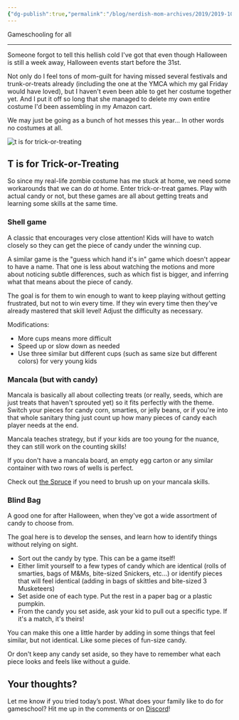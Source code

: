 ```yaml
---
{"dg-publish":true,"permalink":"/blog/nerdish-mom-archives/2019/2019-10-24-t-is-for-trick-or-treating/","title":"T is for Trick-or-Treating","tags":["gameschooling","halloween"],"noteIcon":""}
---
```



Gameschooling for all

* * *

Someone forgot to tell this hellish cold I've got that even though Halloween is still a week away, Halloween events start before the 31st.

Not only do I feel tons of mom-guilt for having missed several festivals and trunk-or-treats already (including the one at the YMCA which my gal Friday would have loved), but I haven't even been able to get her costume together yet. And I put it off so long that she managed to delete my own entire costume I'd been assembling in my Amazon cart. 

We may just be going as a bunch of hot messes this year… In other words no costumes at all.   

![t is for trick-or-treating](/img/user/Assets/Attachments/20191024_025046_0000.png)

## **T is for Trick-or-Treating**

So since my real-life zombie costume has me stuck at home, we need some workarounds that we can do _at_ home. Enter trick-or-treat games. Play with actual candy or not, but these games are all about getting treats and learning some skills at the same time. 

### **Shell game**

A classic that encourages very close attention! Kids will have to watch closely so they can get the piece of candy under the winning cup. 

A similar game is the "guess which hand it's in" game which doesn't appear to have a name. That one is less about watching the motions and more about noticing subtle differences, such as which fist is bigger, and inferring what that means about the piece of candy. 

The goal is for them to win enough to want to keep playing without getting frustrated, but not to win every time. If they win every time then they've already mastered that skill level! Adjust the difficulty as necessary. 

Modifications:

- More cups means more difficult 
- Speed up or slow down as needed
- Use three similar but different cups (such as same size but different colors) for very young kids

### **Mancala (but with candy)** 

Mancala is basically all about collecting treats (or really, seeds, which are just treats that haven't sprouted yet) so it fits perfectly with the theme. Switch your pieces for candy corn, smarties, or jelly beans, or if you're into that whole sanitary thing just count up how many pieces of candy each player needs at the end. 

Mancala teaches strategy, but if your kids are too young for the nuance, they can still work on the counting skills! 

If you don't have a mancala board, an empty egg carton or any similar container with two rows of wells is perfect. 

Check out [the Spruce](https://www.thesprucecrafts.com/how-to-play-mancala-409424) if you need to brush up on your mancala skills. 

### **Blind Bag**

A good one for after Halloween, when they've got a wide assortment of candy to choose from. 

The goal here is to develop the senses, and learn how to identify things without relying on sight. 

- Sort out the candy by type. This can be a game itself! 
- Either limit yourself to a few types of candy which are identical (rolls of smarties, bags of M&Ms, bite-sized Snickers, etc…) or identify pieces that will feel identical (adding in bags of skittles and bite-sized 3 Musketeers) 
- Set aside one of each type. Put the rest in a paper bag or a plastic pumpkin. 
- From the candy you set aside, ask your kid to pull out a specific type. If it's a match, it's theirs! 

You can make this one a little harder by adding in some things that feel similar, but not identical. Like some pieces of fun-size candy. 

Or don't keep any candy set aside, so they have to remember what each piece looks and feels like without a guide. 

## **Your thoughts?**

Let me know if you tried today’s post. What does your family like to do for gameschool? Hit me up in the comments or on [Discord](https://discord.gg/JkPbnhb)!
